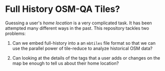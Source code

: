 # Full History OSM-QA Tiles?

Guessing a user's _home location_ is a very complicated task. It has been attempted many different ways in the past. This repository tackles two problems:

1. Can we embed full-history into a an `mbtiles` file format so that we can use the parallel power of tile-reduce to analyze historical OSM data?

1. Can looking at the details of the tags that a user adds or changes on the map be enough to tell us about their home location?